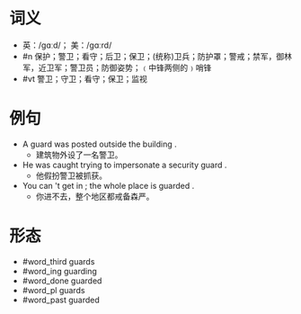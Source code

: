 # 词义
- 英：/ɡɑːd/； 美：/ɡɑːrd/
- #n 保护；警卫；看守；后卫；保卫；(统称)卫兵；防护罩；警戒；禁军，御林军，近卫军；警卫员；防御姿势；﹙中锋两侧的﹚哨锋
- #vt 警卫；守卫；看守；保卫；监视
# 例句
- A guard was posted outside the building .
	- 建筑物外设了一名警卫。
- He was caught trying to impersonate a security guard .
	- 他假扮警卫被抓获。
- You can 't get in ; the whole place is guarded .
	- 你进不去，整个地区都戒备森严。
# 形态
- #word_third guards
- #word_ing guarding
- #word_done guarded
- #word_pl guards
- #word_past guarded
